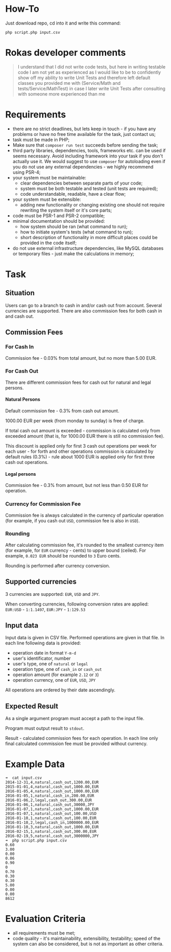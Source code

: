 # How-To

Just download repo, cd into it and write this command:

`php script.php input.csv`

# Rokas developer comments

> I understand that I did not write code tests,
> but here in writing testable code I am not yet
> as experienced as I would like to be to confidently
> show off my ability to write Unit Tests and therefore left
> default classes you provided me with (Service/Math and tests/Service/MathTest)
> in case I later write Unit Tests after consulting with someone more experienced than me

# Requirements

- there are no strict deadlines, but lets keep in touch - if you have any problems or have no free time available for the task, just contact us;
- task must be made in PHP;
- Make sure that `composer run test` succeeds before sending the task;
- third party libraries, dependencies, tools, frameworks etc. can be used if seems necessary. Avoid including framework into your task if you don't actually use it. We would suggest to use `composer` for autoloading even if you do not use any external dependencies - we highly recommend using PSR-4;
- your system must be maintainable:
    - clear dependencies between separate parts of your code;
    - system must be both testable and tested (unit tests are required);
    - code understandable, readable, have a clear flow;
- your system must be extensible:
    - adding new functionality or changing existing one should not require rewriting the system itself or it's core parts;
- code must be PSR-1 and PSR-2 compatible;
- minimal documentation should be provided:
    - how system should be ran (what command to run);
    - how to initiate system's tests (what command to run);
    - short description of functionality in more difficult places could be provided in the code itself;
- do not use external infrastructure dependencies, like MySQL databases or temporary files - just make the calculations in memory;

# Task
## Situation

Users can go to a branch to cash in and/or cash out from account. Several currencies are supported. There are also commission fees for both cash in and cash out.

## Commission Fees

### For Cash In

Commission fee - 0.03% from total amount, but no more than 5.00 EUR.

### For Cash Out

There are different commission fees for cash out for natural and legal persons.

#### Natural Persons

Default commission fee - 0.3% from cash out amount.

1000.00 EUR per week (from monday to sunday) is free of charge.

If total cash out amount is exceeded - commission is calculated only from exceeded amount (that is, for 1000.00 EUR there is still no commission fee).

This discount is applied only for first 3 cash out operations per week for each user - for forth and other operations commission is calculated by default rules (0.3%) - rule about 1000 EUR is applied only for first three cash out operations.

#### Legal persons

Commission fee - 0.3% from amount, but not less than 0.50 EUR for operation.

### Currency for Commission Fee

Commission fee is always calculated in the currency of particular operation (for example, if you cash out `USD`, commission fee is also in `USD`).

### Rounding

After calculating commission fee, it's rounded to the smallest currency item (for example, for `EUR` currency - cents) to upper bound (ceiled). For example, `0.023 EUR` should be rounded to `3` Euro cents.

Rounding is performed after currency conversion.

## Supported currencies

3 currencies are supported: `EUR`, `USD` and `JPY`.

When converting currencies, following conversion rates are applied: `EUR:USD` - `1:1.1497`, `EUR:JPY` - `1:129.53`

## Input data

Input data is given in CSV file. Performed operations are given in that file. In each line following data is provided:
- operation date in format `Y-m-d`
- user's identificator, number
- user's type, one of `natural` or `legal`
- operation type, one of `cash_in` or `cash_out`
- operation amount (for example `2.12` or `3`)
- operation currency, one of `EUR`, `USD`, `JPY`

All operations are ordered by their date ascendingly.

## Expected Result

As a single argument program must accept a path to the input file.

Program must output result to `stdout`.

Result - calculated commission fees for each operation. In each line only final calculated commission fee must be provided without currency.

# Example Data

```
➜  cat input.csv 
2014-12-31,4,natural,cash_out,1200.00,EUR
2015-01-01,4,natural,cash_out,1000.00,EUR
2016-01-05,4,natural,cash_out,1000.00,EUR
2016-01-05,1,natural,cash_in,200.00,EUR
2016-01-06,2,legal,cash_out,300.00,EUR
2016-01-06,1,natural,cash_out,30000,JPY
2016-01-07,1,natural,cash_out,1000.00,EUR
2016-01-07,1,natural,cash_out,100.00,USD
2016-01-10,1,natural,cash_out,100.00,EUR
2016-01-10,2,legal,cash_in,1000000.00,EUR
2016-01-10,3,natural,cash_out,1000.00,EUR
2016-02-15,1,natural,cash_out,300.00,EUR
2016-02-19,5,natural,cash_out,3000000,JPY
➜  php script.php input.csv
0.60
3.00
0.00
0.06
0.90
0
0.70
0.30
0.30
5.00
0.00
0.00
8612
```

# Evaluation Criteria

- all requirements must be met;
- code quality - it's maintainability, extensibility, testability; speed of the system can also be considered, but is not as important as other criteria.